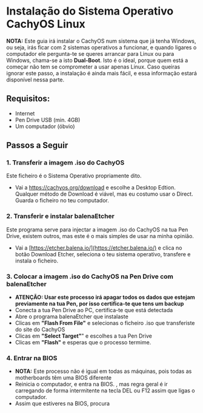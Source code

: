 # Instalação do Sistema Operativo CachyOS Linux

**NOTA:** Este guia irá instalar o CachyOS num sistema que já tenha Windows, ou seja, irás ficar com 2 sistemas operativos a funcionar, e quando ligares o computador ele pergunta-te se queres arrancar para Linux ou para Windows, chama-se a isto **Dual-Boot**. Isto é o ideal, porque quem está a começar não tem se comprometer a usar apenas Linux. Caso queiras ignorar este passo, a instalação é ainda mais fácil, e essa informação estará disponível nessa parte.

## Requisitos:
- Internet
- Pen Drive USB (min. 4GB)
- Um computador (óbvio)

## Passos a Seguir
### 1. Transferir a imagem .iso do CachyOS
Este ficheiro é o Sistema Operativo propriamente dito.
- Vai a <a href="https://cachyos.org/download" target="_blank" rel="noopener noreferrer">https://cachyos.org/download</a> e escolhe a Desktop Edtion. Qualquer método de Download é viável, mas eu costumo usar o Direct. Guarda o ficheiro no teu computador.

### 2. Transferir e instalar balenaEtcher
Este programa serve para injectar a imagem .iso do CachyOS na tua Pen Drive, existem outros, mas este é o mais simples de usar na minha opinião.
- Vai a [https://etcher.balena.io/](https://etcher.balena.io/) e clica no botão Download Etcher, seleciona o teu sistema operativo, transfere e instala o ficheiro.

### 3. Colocar a imagem .iso do CachyOS na Pen Drive com balenaEtcher
- **ATENÇÃO: Usar este processo irá apagar todos os dados que estejam previamente na tua Pen, por isso certifica-te que tens um backup**
- Conecta a tua Pen Drive ao PC, certifica-te que está detectada
- Abre o programa balenaEtcher que instalaste
- Clicas em **"Flash From File"** e selecionas o ficheiro .iso que transferiste do site do CachyOS
- Clicas em **"Select Target"**" e escolhes a tua Pen Drive
- Clicas em **"Flash"** e esperas que o processo termime.

### 4. Entrar na BIOS
- **NOTA:** Este processo não é igual em todas as máquinas, pois todas as motherboards têm uma BIOS diferente
- Reinicia o computador, e entra na BIOS. , mas regra geral é ir carregando de forma intermitente na tecla DEL ou F12 assim que ligas o computador.
- Assim que estiveres na BIOS, procura
